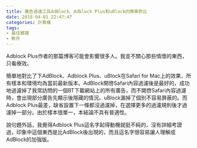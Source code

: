 ```yaml
---
title: 廣告過濾工具AdBlock、Adblock Plus和uBlock的簡單對比
date: 2018-04-01 22:47:47
categories: 計算機
tags:
- 最佳實踐
- 軟件
---
```

Adblock Plus作者的那篇博客可能會影響很多人。我並不關心那些情懷的東西，只看療效。

簡單地對比了下AdBlock、Adblock Plus、uBlock在Safari for Mac上的效果，所有樣本和環境均為當前最新版本。AdBlock開啓Safari內容過濾後是最好的，成功地過濾掉了我常訪問的一個BT下載網站上的所有廣告，而不開啓Safari內容過濾時，會出現部分廣告先顯示後隱藏的情況。uBlock漏掉了個別不容易屏蔽的。而Adblock Plus最差，缺省設置下一條都沒過濾掉，在選擇更多的過濾規則後才過濾掉一部分。由於樣本很單一，本結論不具有普適性。

說句題外話，我覺得Adblock Plus這名字起得動機就挺不純的，沒有詳細考證過，印象中這個東西是比AdBlock後出現的，而且這名字很容易讓人理解成AdBlock的加強版。


